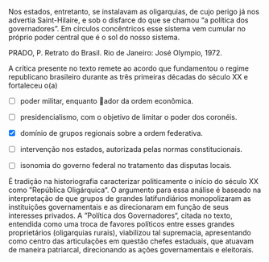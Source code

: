 

Nos estados, entretanto, se instalavam as oligarquias, de cujo perigo já nos advertia Saint-Hilaire, e sob o disfarce do que se chamou “a política dos governadores”. Em círculos concêntricos esse sistema vem cumular no próprio poder central que é o sol do nosso sistema.

PRADO, P. Retrato do Brasil. Rio de Janeiro: José Olympio, 1972.

A crítica presente no texto remete ao acordo que fundamentou o regime republicano brasileiro durante as três primeiras décadas do século XX e fortaleceu o(a)



- [ ] poder militar, enquanto ador da ordem econômica.
- [ ] presidencialismo, com o objetivo de limitar o poder dos coronéis.
- [x] domínio de grupos regionais sobre a ordem federativa.
- [ ] intervenção nos estados, autorizada pelas normas constitucionais.
- [ ] isonomia do governo federal no tratamento das disputas locais.


É tradição na historiografia caracterizar politicamente o início do século XX como ”República Oligárquica“. O argumento para essa análise é baseado na interpretação de que grupos de grandes latifundiários monopolizaram as instituições governamentais e as direcionaram em função de seus interesses privados. A ”Política dos Governadores“, citada no texto, entendida como uma troca de favores políticos entre esses grandes proprietários (oligarquias rurais), viabilizou tal supremacia, apresentando como centro das articulações em questão chefes estaduais, que atuavam de maneira patriarcal, direcionando as ações governamentais e eleitorais.

        